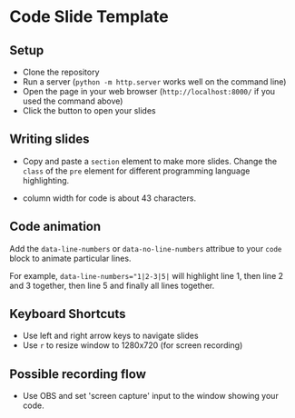 # Code Slide Template

## Setup

- Clone the repository
- Run a server (`python -m http.server` works well on the command line)
- Open the page in your web browser (`http://localhost:8000/` if you used the command above)
- Click the button to open your slides

## Writing slides

- Copy and paste a `section` element to make more slides. Change the `class` of the `pre` element for different programming language highlighting.

- column width for code is about 43 characters.

## Code animation

Add the `data-line-numbers` or `data-no-line-numbers` attribue to your `code` block to animate particular lines.

For example, `data-line-numbers="1|2-3|5|` will highlight line 1, then line 2 and 3 together, then line 5 and finally all lines together.

## Keyboard Shortcuts

- Use left and right arrow keys to navigate slides
- Use `r` to resize window to 1280x720 (for screen recording)

## Possible recording flow

- Use OBS and set 'screen capture' input to the window showing your code.
